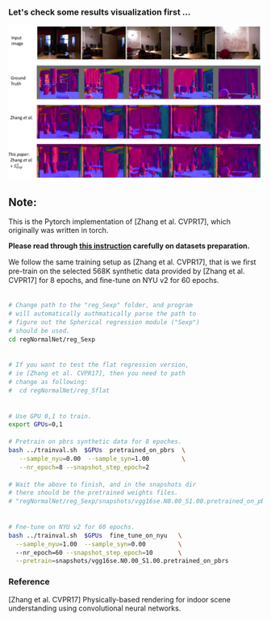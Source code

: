 ### Let's check some results visualization first ...
<img src="../readme/surface_normal_eg.png" alt="use_case" width="800"/>


<br>

## Note:

This is the Pytorch implementation of [Zhang et al. CVPR17], which originally was written in torch.

**Please read through [this instruction](..//dataset/SurfaceNormal/Readme.md) carefully on datasets preparation.**

We follow the same training setup as [Zhang et al. CVPR17], that is we ﬁrst pre-train on the selected 568K synthetic data provided by [Zhang et al. CVPR17] for 8 epochs, and ﬁne-tune on NYU v2 for 60 epochs.


```bash

# Change path to the "reg_Sexp" folder, and program
# will automatically authmatically parse the path to
# figure out the Spherical regression module ("Sexp") 
# should be used.
cd regNormalNet/reg_Sexp


# If you want to test the flat regression version,
# ie [Zhang et al. CVPR17], then you need to path
# change as following:
#  cd regNormalNet/reg_Sflat


# Use GPU 0,1 to train.
export GPUs=0,1

# Pretrain on pbrs synthetic data for 8 epoches.
bash ../trainval.sh  $GPUs  pretrained_on_pbrs  \
   --sample_nyu=0.00  --sample_syn=1.00         \
   --nr_epoch=8 --snapshot_step_epoch=2

# Wait the above to finish, and in the snapshots dir
# there should be the pretrained weights files.
# "regNormalNet/reg_Sexp/snapshots/vgg16se.N0.00_S1.00.pretrained_on_pbrs"


# Fne-tune on NYU v2 for 60 epochs.
bash ../trainval.sh  $GPUs  fine_tune_on_nyu   \
  --sample_nyu=1.00  --sample_syn=0.00         \ 
  --nr_epoch=60 --snapshot_step_epoch=10       \
  --pretrain=snapshots/vgg16se.N0.00_S1.00.pretrained_on_pbrs
```



### Reference

[Zhang et al. CVPR17] Physically-based rendering for indoor scene understanding using convolutional neural networks.